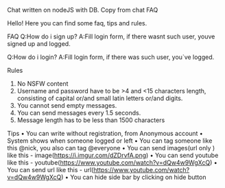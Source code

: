 Chat written on nodeJS with DB.
Copy from chat FAQ


Hello! Here you can find some faq, tips and rules.

FAQ
Q:How do i sign up?
A:Fill login form, if there wasnt such user, youve signed up and logged.

Q:How do i login?
A:Fill login form, if there was such user, you`ve logged.

Rules
1. No NSFW content
2. Username and password have to be >4 and <15 characters length,
consisting of capital or/and small latin letters or/and digits.
3. You cannot send empty messages.
4. You can send messages every 1.5 seconds.
4. Message length has to be less than 1500 characters

Tips
• You can write without registration, from Anonymous account
• System shows when someone logged or left
• You can tag someone like this @nick, you also can tag @everyone
• You can send images(url only ) like this - image(https://i.imgur.com/dZDrvfA.png)
• You can send youtube like this - youtube(https://www.youtube.com/watch?v=dQw4w9WgXcQ)
• You can send url like this - url(https://www.youtube.com/watch?v=dQw4w9WgXcQ)
• You can hide side bar by clicking on hide button

